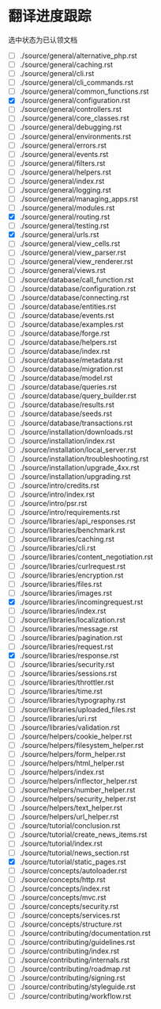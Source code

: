 # 翻译进度跟踪

选中状态为已认领文档

- [ ] ./source/general/alternative_php.rst
- [ ] ./source/general/caching.rst
- [ ] ./source/general/cli.rst
- [ ] ./source/general/cli_commands.rst
- [ ] ./source/general/common_functions.rst
- [x] ./source/general/configuration.rst
- [ ] ./source/general/controllers.rst
- [ ] ./source/general/core_classes.rst
- [ ] ./source/general/debugging.rst
- [ ] ./source/general/environments.rst
- [ ] ./source/general/errors.rst
- [ ] ./source/general/events.rst
- [ ] ./source/general/filters.rst
- [ ] ./source/general/helpers.rst
- [ ] ./source/general/index.rst
- [ ] ./source/general/logging.rst
- [ ] ./source/general/managing_apps.rst
- [ ] ./source/general/modules.rst
- [x] ./source/general/routing.rst
- [ ] ./source/general/testing.rst
- [x] ./source/general/urls.rst
- [ ] ./source/general/view_cells.rst
- [ ] ./source/general/view_parser.rst
- [ ] ./source/general/view_renderer.rst
- [ ] ./source/general/views.rst
- [ ] ./source/database/call_function.rst
- [ ] ./source/database/configuration.rst
- [ ] ./source/database/connecting.rst
- [ ] ./source/database/entities.rst
- [ ] ./source/database/events.rst
- [ ] ./source/database/examples.rst
- [ ] ./source/database/forge.rst
- [ ] ./source/database/helpers.rst
- [ ] ./source/database/index.rst
- [ ] ./source/database/metadata.rst
- [ ] ./source/database/migration.rst
- [ ] ./source/database/model.rst
- [ ] ./source/database/queries.rst
- [ ] ./source/database/query_builder.rst
- [ ] ./source/database/results.rst
- [ ] ./source/database/seeds.rst
- [ ] ./source/database/transactions.rst
- [ ] ./source/installation/downloads.rst
- [ ] ./source/installation/index.rst
- [ ] ./source/installation/local_server.rst
- [ ] ./source/installation/troubleshooting.rst
- [ ] ./source/installation/upgrade_4xx.rst
- [ ] ./source/installation/upgrading.rst
- [ ] ./source/intro/credits.rst
- [ ] ./source/intro/index.rst
- [ ] ./source/intro/psr.rst
- [ ] ./source/intro/requirements.rst
- [ ] ./source/libraries/api_responses.rst
- [ ] ./source/libraries/benchmark.rst
- [ ] ./source/libraries/caching.rst
- [ ] ./source/libraries/cli.rst
- [ ] ./source/libraries/content_negotiation.rst
- [ ] ./source/libraries/curlrequest.rst
- [ ] ./source/libraries/encryption.rst
- [ ] ./source/libraries/files.rst
- [ ] ./source/libraries/images.rst
- [x] ./source/libraries/incomingrequest.rst
- [ ] ./source/libraries/index.rst
- [ ] ./source/libraries/localization.rst
- [ ] ./source/libraries/message.rst
- [ ] ./source/libraries/pagination.rst
- [ ] ./source/libraries/request.rst
- [x] ./source/libraries/response.rst
- [ ] ./source/libraries/security.rst
- [ ] ./source/libraries/sessions.rst
- [ ] ./source/libraries/throttler.rst
- [ ] ./source/libraries/time.rst
- [ ] ./source/libraries/typography.rst
- [ ] ./source/libraries/uploaded_files.rst
- [ ] ./source/libraries/uri.rst
- [ ] ./source/libraries/validation.rst
- [ ] ./source/helpers/cookie_helper.rst
- [ ] ./source/helpers/filesystem_helper.rst
- [ ] ./source/helpers/form_helper.rst
- [ ] ./source/helpers/html_helper.rst
- [ ] ./source/helpers/index.rst
- [ ] ./source/helpers/inflector_helper.rst
- [ ] ./source/helpers/number_helper.rst
- [ ] ./source/helpers/security_helper.rst
- [ ] ./source/helpers/text_helper.rst
- [ ] ./source/helpers/url_helper.rst
- [ ] ./source/tutorial/conclusion.rst
- [ ] ./source/tutorial/create_news_items.rst
- [ ] ./source/tutorial/index.rst
- [ ] ./source/tutorial/news_section.rst
- [x] ./source/tutorial/static_pages.rst
- [ ] ./source/concepts/autoloader.rst
- [ ] ./source/concepts/http.rst
- [ ] ./source/concepts/index.rst
- [ ] ./source/concepts/mvc.rst
- [ ] ./source/concepts/security.rst
- [ ] ./source/concepts/services.rst
- [ ] ./source/concepts/structure.rst
- [ ] ./source/contributing/documentation.rst
- [ ] ./source/contributing/guidelines.rst
- [ ] ./source/contributing/index.rst
- [ ] ./source/contributing/internals.rst
- [ ] ./source/contributing/roadmap.rst
- [ ] ./source/contributing/signing.rst
- [ ] ./source/contributing/styleguide.rst
- [ ] ./source/contributing/workflow.rst
